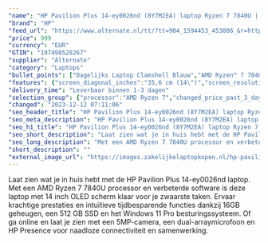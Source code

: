```yaml
---
"name": "HP Pavilion Plus 14-ey0026nd (8Y7M2EA) laptop Ryzen 7 7840U | Radeon 780M | 16 GB | 512 GB SSD"
"brand": "HP"
"feed_url": "https://www.alternate.nl/tt/?tt=904_1594453_453806_&r=https%3A%2F%2Fwww.alternate.nl%2Fhtml%2Fproduct%2F1921753%3Futm_source%3Dtradetracker%26utm_medium%3Dcpc%26utm_campaign%3Dtradetracker_Laptop%26utm_term%3DPL5HZNRU"
"price": 999
"currency": "EUR"
"GTIN": "197498528267"
"supplier": "Alternate"
"category": "Laptops"
"bullet_points": ["Dagelijks Laptop Clamshell Blauw","AMD Ryzen™ 7 7840U 3,3 GHz","35,6 cm (14\") 2.8K 2880 x 1800 Pixels OLED LED backlight Glans 16:10","16 GB LPDDR5x-SDRAM 6400 MHz","512 GB SSD","AMD Radeon 780M","Wi-Fi 6 (802.11ax) Bluetooth 5.3","Lithium-Polymeer (LiPo) 68 Wh 12,5 uur 65 W","Windows 11 Home"]
"features": {"screen_diagonal_inches":"35,6 cm (14\")","screen_resolution":"2880 x 1800 Pixels","processor_family":"AMD Ryzen™ 7","memory_size":"16 GB","memory_type":"LPDDR5x-SDRAM","total_storage_space":"512 GB","operating_system":"Windows 11 Home","battery_capacity":"68 Wh","width":"314 mm","depth":"227 mm","height":"17,5 mm","weight":"1,38 kg"}
"delivery_time": "Leverbaar binnen 1-3 dagen"
"selection_group": {"processor":"AMD Ryzen 7","changed_price_past_3_days":false,"product_family":"Pavilion Plus"}
"changed": "2023-12-12 07:11:06"
"seo_header_title": "HP Pavilion Plus 14-ey0026nd (8Y7M2EA) laptop Ryzen 7 7840U | Radeon 780M | 16 GB | 512 GB SSD"
"seo_meta_description": "HP Pavilion Plus 14-ey0026nd (8Y7M2EA) laptop Ryzen 7 7840U | Radeon 780M | 16 GB | 512 GB SSD"
"seo_h1_title": "HP Pavilion Plus 14-ey0026nd (8Y7M2EA) laptop Ryzen 7 7840U | Radeon 780M | 16 GB | 512 GB SSD"
"seo_short_description": "Laat zien wat je in huis hebt met de HP Pavilion Plus 14-ey0026nd laptop."
"seo_long_description": "Met een AMD Ryzen 7 7840U processor en verbeterde software is deze laptop met 14 inch OLED scherm klaar voor je zwaarste taken. Ervaar krachtige prestaties en intuïtieve tijdbesparende functies dankzij 16GB geheugen, een 512 GB SSD en het Windows 11 Pro besturingssysteem. Of ga online en laat je zien met een 5MP-camera, een dual-arraymicrofoon en HP Presence voor naadloze connectiviteit en samenwerking."
"short_description": ""
"external_image_url": "https://images.zakelijkelaptopkopen.nl/hp-pavilion-plus-14-ey0026nd-8y7m2ea-laptop-ryzen-7-7840u-radeon-780m-16-gb-512-gb-ssd.webp"
---
```


Laat zien wat je in huis hebt met de HP Pavilion Plus 14-ey0026nd laptop. Met een AMD Ryzen 7 7840U processor en verbeterde software is deze laptop met 14 inch OLED scherm klaar voor je zwaarste taken. Ervaar krachtige prestaties en intuïtieve tijdbesparende functies dankzij 16GB geheugen, een 512 GB SSD en het Windows 11 Pro besturingssysteem. Of ga online en laat je zien met een 5MP-camera, een dual-arraymicrofoon en HP Presence voor naadloze connectiviteit en samenwerking.